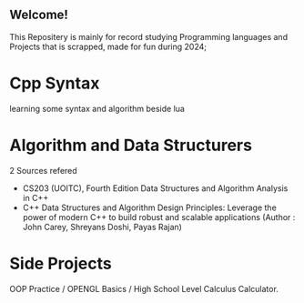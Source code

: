 ## Welcome!
This Repositery is mainly for record studying Programming languages and Projects that is scrapped, made for fun during 2024;

# Cpp Syntax
learning some syntax and algorithm beside lua

# Algorithm and Data Structurers
2 Sources refered 
- CS203 (UOITC), Fourth Edition Data Structures and Algorithm Analysis in C++
- C++ Data Structures and Algorithm Design Principles: Leverage the power of modern C++ to build robust and scalable applications (Author : John Carey, Shreyans Doshi, Payas Rajan) 

# Side Projects
OOP Practice / OPENGL Basics / High School Level Calculus Calculator.
